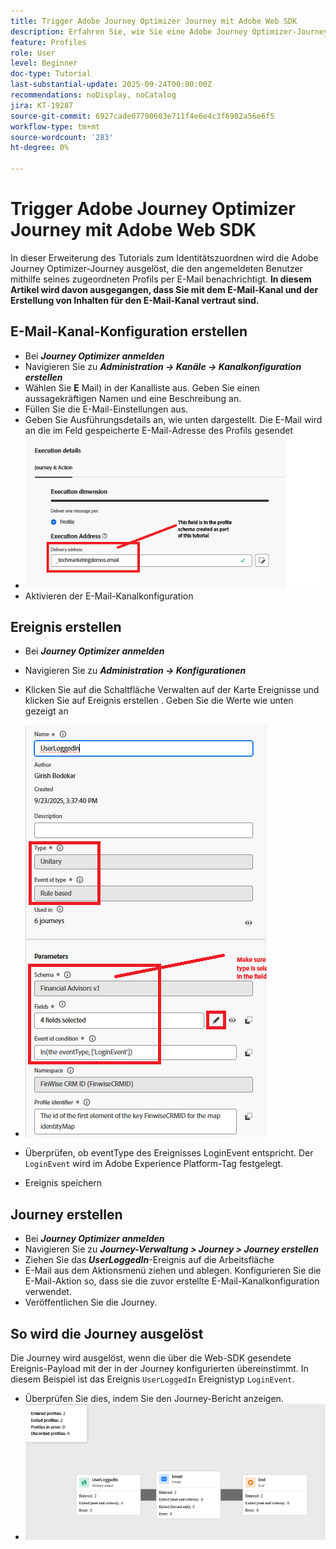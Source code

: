 ```yaml
---
title: Trigger Adobe Journey Optimizer Journey mit Adobe Web SDK
description: Erfahren Sie, wie Sie eine Adobe Journey Optimizer-Journey aus Site-Ereignissen wie Benutzeranmeldungen starten, indem Sie die über Adobe Experience Platform Tags konfigurierte AEP Web SDK nutzen
feature: Profiles
role: User
level: Beginner
doc-type: Tutorial
last-substantial-update: 2025-09-24T00:00:00Z
recommendations: noDisplay, noCatalog
jira: KT-19287
source-git-commit: 6927cade07790603e711f4e6e4c3f6982a56e6f5
workflow-type: tm+mt
source-wordcount: '283'
ht-degree: 0%

---
```


# Trigger Adobe Journey Optimizer Journey mit Adobe Web SDK

In dieser Erweiterung des Tutorials zum Identitätszuordnen wird die Adobe Journey Optimizer-Journey ausgelöst, die den angemeldeten Benutzer mithilfe seines zugeordneten Profils per E-Mail benachrichtigt. **In diesem Artikel wird davon ausgegangen, dass Sie mit dem E-Mail-Kanal und der Erstellung von Inhalten für den E-Mail-Kanal vertraut sind.**

## E-Mail-Kanal-Konfiguration erstellen

* Bei _**Journey Optimizer anmelden**_
* Navigieren Sie zu _**Administration -> Kanäle -> Kanalkonfiguration erstellen**_
* Wählen Sie **E** Mail) in der Kanalliste aus. Geben Sie einen aussagekräftigen Namen und eine Beschreibung an.
* Füllen Sie die E-Mail-Einstellungen aus.
* Geben Sie Ausführungsdetails an, wie unten dargestellt. Die E-Mail wird an die im Feld gespeicherte E-Mail-Adresse des Profils gesendet
* ![email-channel](assets/email-channel-execution.png)
* Aktivieren der E-Mail-Kanalkonfiguration

## Ereignis erstellen

* Bei _**Journey Optimizer anmelden**_
* Navigieren Sie zu _**Administration -> Konfigurationen**_
* Klicken Sie auf die Schaltfläche Verwalten auf der Karte Ereignisse und klicken Sie auf Ereignis erstellen . Geben Sie die Werte wie unten gezeigt an
* ![Journey-Ereignis](assets/journey-event1.png)

* Überprüfen, ob eventType des Ereignisses LoginEvent entspricht. Der `LoginEvent` wird im Adobe Experience Platform-Tag festgelegt.
* Ereignis speichern

## Journey erstellen

* Bei _**Journey Optimizer anmelden**_
* Navigieren Sie zu _**Journey-Verwaltung > Journey > Journey erstellen**_
* Ziehen Sie das _**UserLoggedIn**_-Ereignis auf die Arbeitsfläche
* E-Mail aus dem Aktionsmenü ziehen und ablegen. Konfigurieren Sie die E-Mail-Aktion so, dass sie die zuvor erstellte E-Mail-Kanalkonfiguration verwendet.
* Veröffentlichen Sie die Journey.

## So wird die Journey ausgelöst

Die Journey wird ausgelöst, wenn die über die Web-SDK gesendete Ereignis-Payload mit der in der Journey konfigurierten übereinstimmt. In diesem Beispiel ist das Ereignis `UserLoggedIn` Ereignistyp `LoginEvent`.

* Überprüfen Sie dies, indem Sie den Journey-Bericht anzeigen.
* ![Journey-Bericht](assets/journey-triggered-report.png)





